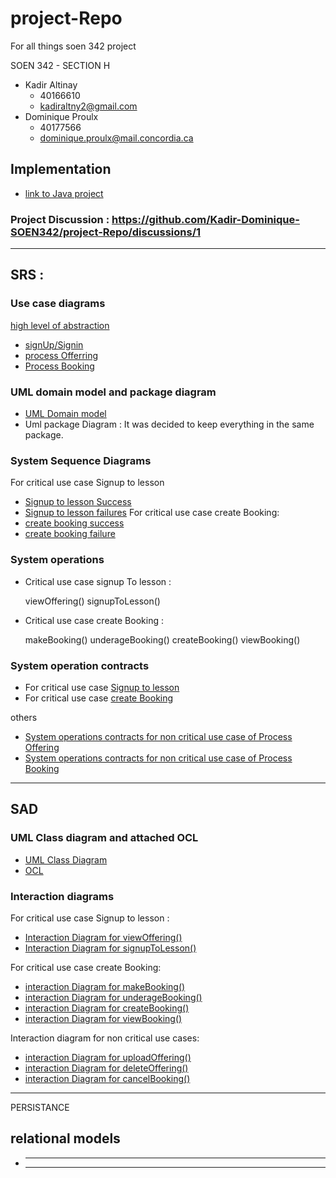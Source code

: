 # project-Repo

For all things soen 342 project

SOEN 342 - SECTION H

- Kadir Altinay
  - 40166610
  - kadiraltny2@gmail.com
- Dominique Proulx
  - 40177566
  - dominique.proulx@mail.concordia.ca

## Implementation

- [link to Java project](lessonator2000)

### Project Discussion : https://github.com/Kadir-Dominique-SOEN342/project-Repo/discussions/1

---

## SRS :

### Use case diagrams

[high level of abstraction](SRS/UseCase_v4.jpg)

- [signUp/Signin](SRS/UseCase_Diagram_SignUpSignIn_v1.jpg)
- [process Offerring](SRS/UseCase_Diagram_ProcessOfferings_v1.jpg)
- [Process Booking](SRS/UseCase_Diagram_ProcessBookings_v1.jpg)

### UML domain model and package diagram

- [UML Domain model](SRS/UmlDomainModel_v11.jpg)
- Uml package Diagram : It was decided to keep everything in the same package.

### System Sequence Diagrams

For critical use case Signup to lesson

- [Signup to lesson Success](SRS/SystemSequenceDiagram_SignupToLesson.jpg)
- [Signup to lesson failures](SRS/SystemSequenceDiagram_SignupToLesson_Failures_v3.jpg)
  For critical use case create Booking:
- [create booking success](SRS/SystemSequenceDiagram_makeBooking.jpg)
- [create booking failure](SRS/SystemSequenceDiagram_makeBooking_Failures.jpg)

### System operations

- Critical use case signup To lesson :

  viewOffering()
  signupToLesson()

- Critical use case create Booking :

  makeBooking()
  underageBooking()
  createBooking()
  viewBooking()

### System operation contracts

- For critical use case [Signup to lesson](SRS/System_Operations_Contracts_signupToLesson)
- For critical use case [create Booking](SRS/System_Operations_Contracts_makeBooking)

others

- [System operations contracts for non critical use case of Process Offering](SRS/SystemOperation_Contracts_ProcessOfferings_NonCritical)
- [System operations contracts for non critical use case of Process Booking](SRS/SystemOperation_Contracts_processBooking_NonCritital)

---

## SAD

### UML Class diagram and attached OCL

- [UML Class Diagram](SAD/UmlClassDiagram_v15.jpg)
- [OCL]()

### Interaction diagrams

For critical use case Signup to lesson :

- [Interaction Diagram for viewOffering()](SAD/InteractionDiagram_viewOffering_v5.jpg)
- [Interaction Diagram for signupToLesson()](SAD/InteractionDiagram_signupToLesson_v6.jpg)

For critical use case create Booking:

- [interaction Diagram for makeBooking()](SAD/InteractionDiagram_makeBooking_v6.jpg)
- [interaction Diagram for underageBooking()](SAD/InteractionDiagram_underageBooking_v2.jpg)
- [interaction Diagram for createBooking()](SAD/InteractionDiagram_createBooking.jpg)
- [interaction Diagram for viewBooking()](SAD/InteractionDiagram_ViewBooking_v2.jpg)

Interaction diagram for non critical use cases:

- [interaction Diagram for uploadOffering()](SAD/InteractionDiagram_UploadOffering_v8.jpg)
- [interaction Diagram for deleteOffering()](SAD/InteractionDiagram_deleteOffering_v2.jpg)
- [interaction Diagram for cancelBooking()](SAD/InteractionDiagram_CancelBooking_v2.jpg)

---

PERSISTANCE

## relational models

- ***

  ***
